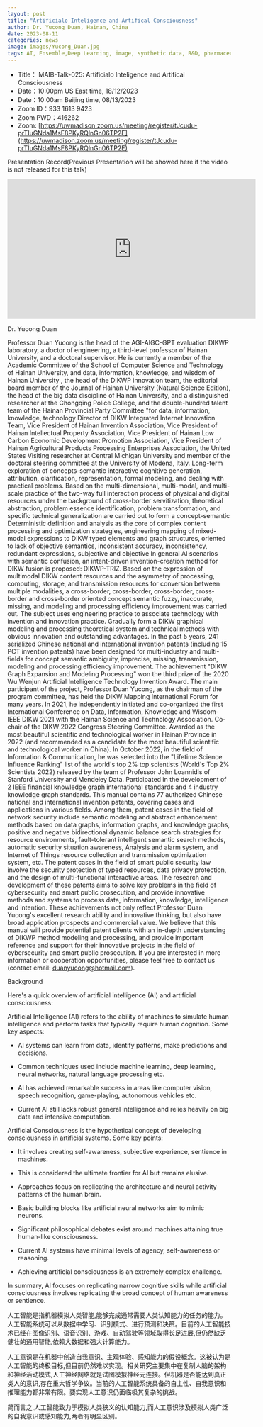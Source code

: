 ```yaml
---
layout: post
title: "Artificialo Inteligence and Artifical Consciousness"
author: Dr. Yucong Duan, Hainan, China
date: 2023-08-11
categories: news
image: images/Yucong_Duan.jpg
tags: AI, Ensemble,Deep Learning, image, synthetic data, R&D, pharmaceutical, biomedicine, Long-tailed learning, Deep Learning, Artificialo Inteligence and Artifical Consciousness
---
```


- Title： MAIB-Talk-025: Artificialo Inteligence and Artifical Consciousness
- Date：10:00pm US East time, 18/12/2023
- Date：10:00am Beijing time, 08/13/2023
- Zoom  ID：933 1613 9423
- Zoom PWD：416262
- Zoom: [https://uwmadison.zoom.us/meeting/register/tJcudu-prTIuGNda1MsF8PKyRQlnGn06TP2E](https://uwmadison.zoom.us/meeting/register/tJcudu-prTIuGNda1MsF8PKyRQlnGn06TP2E)

Presentation Record(Previous Presentation will be showed here if the video is not released for this talk)

<p align="center">
<iframe width="560" height="315" src="https://www.youtube.com/embed/yVoEEavoSUs" title="YouTube video player" frameborder="0" allow="accelerometer; autoplay; clipboard-write; encrypted-media; gyroscope; picture-in-picture" allowfullscreen></iframe>
</p>

Dr. Yucong Duan

Professor Duan Yucong is the head of the AGI-AIGC-GPT evaluation DIKWP laboratory, a doctor of engineering, a third-level professor of Hainan University, and a doctoral supervisor. He is currently a member of the Academic Committee of the School of Computer Science and Technology of Hainan University, and data, information, knowledge, and wisdom of Hainan University , the head of the DIKWP innovation team, the editorial board member of the Journal of Hainan University (Natural Science Edition), the head of the big data discipline of Hainan University, and a distinguished researcher at the Chongqing Police College, and the double-hundred talent team of the Hainan Provincial Party Committee "for data, information, knowledge, technology Director of DIKW Integrated Internet Innovation Team, Vice President of Hainan Invention Association, Vice President of Hainan Intellectual Property Association, Vice President of Hainan Low Carbon Economic Development Promotion Association, Vice President of Hainan Agricultural Products Processing Enterprises Association, the United States Visiting researcher at Central Michigan University and member of the doctoral steering committee at the University of Modena, Italy. Long-term exploration of concepts-semantic interactive cognitive generation, attribution, clarification, representation, formal modeling, and dealing with practical problems. Based on the multi-dimensional, multi-modal, and multi-scale practice of the two-way full interaction process of physical and digital resources under the background of cross-border servitization, theoretical abstraction, problem essence identification, problem transformation, and specific technical generalization are carried out to form a concept-semantic Deterministic definition and analysis as the core of complex content processing and optimization strategies, engineering mapping of mixed-modal expressions to DIKW typed elements and graph structures, oriented to lack of objective semantics, inconsistent accuracy, inconsistency, redundant expressions, subjective and objective In general AI scenarios with semantic confusion, an intent-driven invention-creation method for DIKW fusion is proposed: DIKWP-TRIZ. Based on the expression of multimodal DIKW content resources and the asymmetry of processing, computing, storage, and transmission resources for conversion between multiple modalities, a cross-border, cross-border, cross-border, cross-border and cross-border oriented concept semantic fuzzy, inaccurate, missing, and modeling and processing efficiency improvement was carried out. The subject uses engineering practice to associate technology with invention and innovation practice. Gradually form a DIKW graphical modeling and processing theoretical system and technical methods with obvious innovation and outstanding advantages. In the past 5 years, 241 serialized Chinese national and international invention patents (including 15 PCT invention patents) have been designed for multi-industry and multi-fields for concept semantic ambiguity, imprecise, missing, transmission, modeling and processing efficiency improvement. The achievement "DIKW Graph Expansion and Modeling Processing" won the third prize of the 2020 Wu Wenjun Artificial Intelligence Technology Invention Award. The main participant of the project, Professor Duan Yucong, as the chairman of the program committee, has held the DIKW Mapping International Forum for many years. In 2021, he independently initiated and co-organized the first International Conference on Data, Information, Knowledge and Wisdom-IEEE DIKW 2021 with the Hainan Science and Technology Association. Co-chair of the DIKW 2022 Congress Steering Committee. Awarded as the most beautiful scientific and technological worker in Hainan Province in 2022 (and recommended as a candidate for the most beautiful scientific and technological worker in China). In October 2022, in the field of Information & Communication, he was selected into the "Lifetime Science Influence Ranking" list of the world's top 2% top scientists (World's Top 2% Scientists 2022) released by the team of Professor John Loannidis of Stanford University and Mendeley Data. Participated in the development of 2 IEEE financial knowledge graph international standards and 4 industry knowledge graph standards. This manual contains 77 authorized Chinese national and international invention patents, covering cases and applications in various fields. Among them, patent cases in the field of network security include semantic modeling and abstract enhancement methods based on data graphs, information graphs, and knowledge graphs, positive and negative bidirectional dynamic balance search strategies for resource environments, fault-tolerant intelligent semantic search methods, automatic security situation awareness, Analysis and alarm system, and Internet of Things resource collection and transmission optimization system, etc. The patent cases in the field of smart public security law involve the security protection of typed resources, data privacy protection, and the design of multi-functional interactive areas. The research and development of these patents aims to solve key problems in the field of cybersecurity and smart public prosecution, and provide innovative methods and systems to process data, information, knowledge, intelligence and intention. These achievements not only reflect Professor Duan Yucong's excellent research ability and innovative thinking, but also have broad application prospects and commercial value. We believe that this manual will provide potential patent clients with an in-depth understanding of DIKWP method modeling and processing, and provide important reference and support for their innovative projects in the field of cybersecurity and smart public prosecution. If you are interested in more information or cooperation opportunities, please feel free to contact us (contact email: duanyucong@hotmail.com).

Background

Here's a quick overview of artificial intelligence (AI) and artificial consciousness:

Artificial Intelligence (AI) refers to the ability of machines to simulate human intelligence and perform tasks that typically require human cognition. Some key aspects:

- AI systems can learn from data, identify patterns, make predictions and decisions.

- Common techniques used include machine learning, deep learning, neural networks, natural language processing etc.

- AI has achieved remarkable success in areas like computer vision, speech recognition, game-playing, autonomous vehicles etc. 

- Current AI still lacks robust general intelligence and relies heavily on big data and intensive computation.

Artificial Consciousness is the hypothetical concept of developing consciousness in artificial systems. Some key points:

- It involves creating self-awareness, subjective experience, sentience in machines.

- This is considered the ultimate frontier for AI but remains elusive.

- Approaches focus on replicating the architecture and neural activity patterns of the human brain.

- Basic building blocks like artificial neural networks aim to mimic neurons.

- Significant philosophical debates exist around machines attaining true human-like consciousness.

- Current AI systems have minimal levels of agency, self-awareness or reasoning. 

- Achieving artificial consciousness is an extremely complex challenge.

In summary, AI focuses on replicating narrow cognitive skills while artificial consciousness involves replicating the broad concept of human awareness or sentience.


人工智能是指机器模拟人类智能,能够完成通常需要人类认知能力的任务的能力。人工智能系统可以从数据中学习、识别模式、进行预测和决策。目前的人工智能技术已经在图像识别、语音识别、游戏、自动驾驶等领域取得长足进展,但仍然缺乏健壮的通用智能,依赖大数据和强大计算能力。

人工意识是在机器中创造自我意识、主观体验、感知能力的假设概念。这被认为是人工智能的终极目标,但目前仍然难以实现。相关研究主要集中在复制人脑的架构和神经活动模式,人工神经网络就是试图模拟神经元连接。但机器是否能达到真正类人的意识,存在重大哲学争议。当前的人工智能系统具备的自主性、自我意识和推理能力都非常有限。要实现人工意识仍面临极其复杂的挑战。

简而言之,人工智能致力于模拟人类狭义的认知能力,而人工意识涉及模拟人类广泛的自我意识或感知能力,两者有明显区别。

